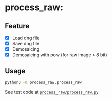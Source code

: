 # process_raw: 

## Feature
- [x] Load dng file
- [x] Save dng file
- [x] Demosaicing
- [x] Demosaicing with pow (for raw image > 8 bit)

## Usage 
```bash
python3 -m process_raw.process_raw
```
See test code at [`process_raw/process_raw.py`](process_raw/process_raw.py#L154)

